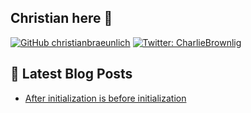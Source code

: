 ## Christian here 👋

[![GitHub christianbraeunlich](https://img.shields.io/github/followers/christianbraeunlich?label=follow&style=social)](https://github.com/christianbraeunlich)
[![Twitter: CharlieBrownlig](https://img.shields.io/twitter/follow/CharlieBrownlig?style=social)](https://twitter.com/CharlieBrownlig)

## 📕 Latest Blog Posts
<!-- BLOG-POST-LIST:START -->
- [After initialization is before initialization](https://blog.christianbraeunlich.com/business%20central/2022-09-27/system-initialization/)
<!-- BLOG-POST-LIST:END -->
